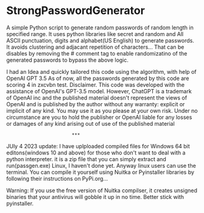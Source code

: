 # StrongPasswordGenerator
A simple Python script to generate random passwords of random length in  specified range. It uses python libraries like secret and random and All ASCII punctuation, digits and alphabet(US English) to generate passwords. It avoids clustering and adjacant repetition of characters... That can be disables by removing the # comment tag to enable randomizatino of the generated passwords to bypass the above logic.


I had an Idea and quickly tailored this code using the algorithm, with help of OpenAI GPT 3.5
As of now, all the passwords generated by this code are scoring 4 in zxcvbn test.
Disclaimer.
This code was developed with the assistance of OpenAI's GPT-3.5 model. However, ChatGPT is a trademark of OpenAI inc and the published material doesn't represent the views of OpenAI and is published by the author without any warranty: explicit or implicit of any kind. You may use it as you please at your own risk. Under no circumstance are you to hold the publisher or OpenAI liable for any losses or damages of any kind arising out of use of the published material





                            ***
JUly 4 2023
update: I have uplploaded compiled files for Windows 64 bit editons(windows 10 and above) for those who don't want to deal with a python interpreter. it is a zip file that you can simply extract and run(passgen.exe)
Linux, I haven't done yet. Anyway linux users can use the terminal.
You can compile it yourself using Nuitka or Pyinstaller libraries by following their instructions on PyPi.org...

Warning: If you use the free version of Nuitka compilser, it creates unsigned binaries that your antivirus will gobble it up in no time.
 Better stick with pyinstaller.
